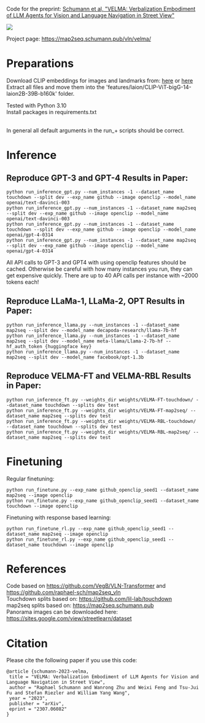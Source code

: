 Code for the preprint:  [Schumann et al, "VELMA: Verbalization Embodiment of LLM Agents for Vision and Language Navigation in Street View"](https://arxiv.org/pdf/2307.06082.pdf)

![](navigation.gif)

Project page: https://map2seq.schumann.pub/vln/velma/


# Preparations

Download CLIP embeddings for images and landmarks from: [here](https://www.cl.uni-heidelberg.de/~rschuman/files/VELMA/CLIP-ViT-bigG-14-laion2B-39B-b160k.zip) or [here](https://map2seq-assets.schumann.pub/files/VELMA/CLIP-ViT-bigG-14-laion2B-39B-b160k.zip)<br>
Extract all files and move them into the 'features/laion/CLIP-ViT-bigG-14-laion2B-39B-b160k' folder.

Tested with Python 3.10<br>
Install packages in requirements.txt<br><br>

In general all default arguments in the run_+ scripts should be correct.

# Inference
## Reproduce GPT-3 and GPT-4 Results in Paper:
```
python run_inference_gpt.py --num_instances -1 --dataset_name touchdown --split dev --exp_name github --image openclip --model_name openai/text-davinci-003
python run_inference_gpt.py --num_instances -1 --dataset_name map2seq --split dev --exp_name github --image openclip --model_name openai/text-davinci-003
python run_inference_gpt.py --num_instances -1 --dataset_name touchdown --split dev --exp_name github --image openclip --model_name openai/gpt-4-0314
python run_inference_gpt.py --num_instances -1 --dataset_name map2seq --split dev --exp_name github --image openclip --model_name openai/gpt-4-0314
```

All API calls to GPT-3 and GPT4 with using openclip features should be cached. Otherwise be careful with how many instances you run, they can get expensive quickly. There are up to 40 API calls per instance with ~2000 tokens each!

## Reproduce LLaMa-1, LLaMa-2, OPT  Results in Paper:
```
python run_inference_llama.py --num_instances -1 --dataset_name map2seq --split dev --model_name decapoda-research/llama-7b-hf
python run_inference_llama.py --num_instances -1 --dataset_name map2seq --split dev --model_name meta-llama/Llama-2-7b-hf --hf_auth_token {huggingface key}
python run_inference_llama.py --num_instances -1 --dataset_name map2seq --split dev --model_name facebook/opt-1.3b
```

## Reproduce VELMA-FT and VELMA-RBL Results in Paper:
```
python run_inference_ft.py --weights_dir weights/VELMA-FT-touchdown/ --dataset_name touchdown --splits dev test
python run_inference_ft.py --weights_dir weights/VELMA-FT-map2seq/ --dataset_name map2seq --splits dev test
python run_inference_ft.py --weights_dir weights/VELMA-RBL-touchdown/ --dataset_name touchdown --splits dev test
python run_inference_ft.py --weights_dir weights/VELMA-RBL-map2seq/ --dataset_name map2seq --splits dev test
```


# Finetuning
Regular finetuning:
```
python run_finetune.py --exp_name github_openclip_seed1 --dataset_name map2seq --image openclip
python run_finetune.py --exp_name github_openclip_seed1 --dataset_name touchdown --image openclip
```

Finetuning with response based learning:
```
python run_finetune_rl.py --exp_name github_openclip_seed1 --dataset_name map2seq --image openclip
python run_finetune_rl.py --exp_name github_openclip_seed1 --dataset_name touchdown --image openclip
```


# References
Code based on https://github.com/VegB/VLN-Transformer and https://github.com/raphael-sch/map2seq_vln <br>
Touchdown splits based on: https://github.com/lil-lab/touchdown  <br>
map2seq splits based on: https://map2seq.schumann.pub  <br>
Panorama images can be downloaded here: https://sites.google.com/view/streetlearn/dataset <br>

# Citation
Please cite the following paper if you use this code:

```
@article {schumann-2023-velma,
 title = "VELMA: Verbalization Embodiment of LLM Agents for Vision and Language Navigation in Street View",
 author = "Raphael Schumann and Wanrong Zhu and Weixi Feng and Tsu-Jui Fu and Stefan Riezler and William Yang Wang",
 year = "2023",
 publisher = "arXiv",
 eprint = "2307.06082" 
}
```